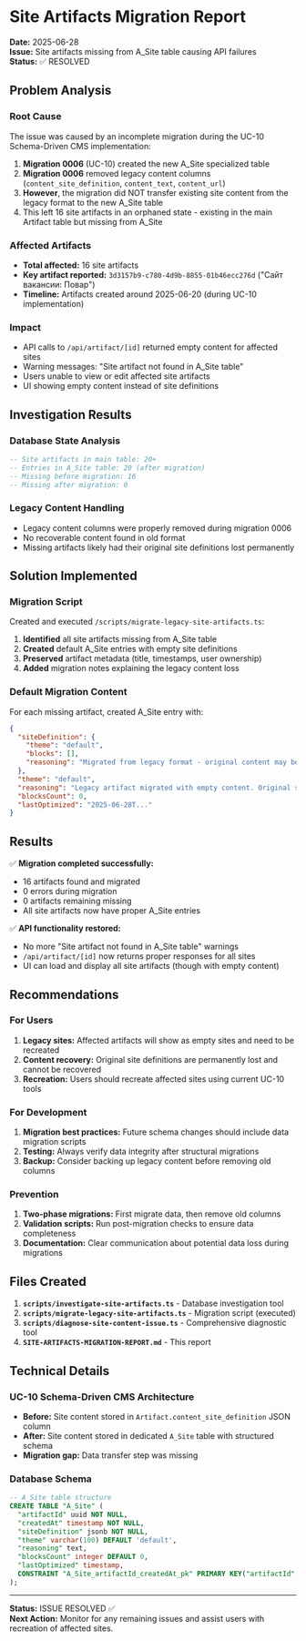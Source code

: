 # Site Artifacts Migration Report

**Date:** 2025-06-28  
**Issue:** Site artifacts missing from A_Site table causing API failures  
**Status:** ✅ RESOLVED

## Problem Analysis

### Root Cause
The issue was caused by an incomplete migration during the UC-10 Schema-Driven CMS implementation:

1. **Migration 0006** (UC-10) created the new A_Site specialized table
2. **Migration 0006** removed legacy content columns (`content_site_definition`, `content_text`, `content_url`)
3. **However**, the migration did NOT transfer existing site content from the legacy format to the new A_Site table
4. This left 16 site artifacts in an orphaned state - existing in the main Artifact table but missing from A_Site

### Affected Artifacts
- **Total affected:** 16 site artifacts
- **Key artifact reported:** `3d3157b9-c780-4d9b-8855-01b46ecc276d` ("Сайт вакансии: Повар")
- **Timeline:** Artifacts created around 2025-06-20 (during UC-10 implementation)

### Impact
- API calls to `/api/artifact/[id]` returned empty content for affected sites
- Warning messages: "Site artifact not found in A_Site table"
- Users unable to view or edit affected site artifacts
- UI showing empty content instead of site definitions

## Investigation Results

### Database State Analysis
```sql
-- Site artifacts in main table: 20+
-- Entries in A_Site table: 20 (after migration)
-- Missing before migration: 16
-- Missing after migration: 0
```

### Legacy Content Handling
- Legacy content columns were properly removed during migration 0006
- No recoverable content found in old format
- Missing artifacts likely had their original site definitions lost permanently

## Solution Implemented

### Migration Script
Created and executed `/scripts/migrate-legacy-site-artifacts.ts`:

1. **Identified** all site artifacts missing from A_Site table
2. **Created** default A_Site entries with empty site definitions
3. **Preserved** artifact metadata (title, timestamps, user ownership)
4. **Added** migration notes explaining the legacy content loss

### Default Migration Content
For each missing artifact, created A_Site entry with:
```json
{
  "siteDefinition": {
    "theme": "default",
    "blocks": [],
    "reasoning": "Migrated from legacy format - original content may be lost"
  },
  "theme": "default",
  "reasoning": "Legacy artifact migrated with empty content. Original site definition was lost during UC-10 migration.",
  "blocksCount": 0,
  "lastOptimized": "2025-06-28T..."
}
```

## Results

✅ **Migration completed successfully:**
- 16 artifacts found and migrated
- 0 errors during migration
- 0 artifacts remaining missing
- All site artifacts now have proper A_Site entries

✅ **API functionality restored:**
- No more "Site artifact not found in A_Site table" warnings
- `/api/artifact/[id]` now returns proper responses for all sites
- UI can load and display all site artifacts (though with empty content)

## Recommendations

### For Users
1. **Legacy sites:** Affected artifacts will show as empty sites and need to be recreated
2. **Content recovery:** Original site definitions are permanently lost and cannot be recovered
3. **Recreation:** Users should recreate affected sites using current UC-10 tools

### For Development
1. **Migration best practices:** Future schema changes should include data migration scripts
2. **Testing:** Always verify data integrity after structural migrations
3. **Backup:** Consider backing up legacy content before removing old columns

### Prevention
1. **Two-phase migrations:** First migrate data, then remove old columns
2. **Validation scripts:** Run post-migration checks to ensure data completeness
3. **Documentation:** Clear communication about potential data loss during migrations

## Files Created

1. **`scripts/investigate-site-artifacts.ts`** - Database investigation tool
2. **`scripts/migrate-legacy-site-artifacts.ts`** - Migration script (executed)
3. **`scripts/diagnose-site-content-issue.ts`** - Comprehensive diagnostic tool
4. **`SITE-ARTIFACTS-MIGRATION-REPORT.md`** - This report

## Technical Details

### UC-10 Schema-Driven CMS Architecture
- **Before:** Site content stored in `Artifact.content_site_definition` JSON column
- **After:** Site content stored in dedicated `A_Site` table with structured schema
- **Migration gap:** Data transfer step was missing

### Database Schema
```sql
-- A_Site table structure
CREATE TABLE "A_Site" (
  "artifactId" uuid NOT NULL,
  "createdAt" timestamp NOT NULL,
  "siteDefinition" jsonb NOT NULL,
  "theme" varchar(100) DEFAULT 'default',
  "reasoning" text,
  "blocksCount" integer DEFAULT 0,
  "lastOptimized" timestamp,
  CONSTRAINT "A_Site_artifactId_createdAt_pk" PRIMARY KEY("artifactId","createdAt")
);
```

---

**Status:** ISSUE RESOLVED ✅  
**Next Action:** Monitor for any remaining issues and assist users with recreation of affected sites.